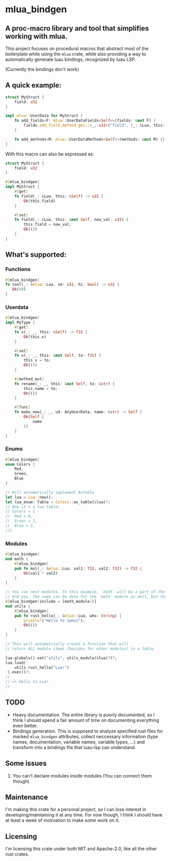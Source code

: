 # mlua_bindgen
## A proc-macro library and tool that simplifies working with mlua.

This project focuses on procedural macros that abstract most of the boilerplate while using the `mlua`
crate, while also providing a way to automatically generate luau bindings, recognized by luau LSP.

(Currently the bindings don't work)

## A quick example:
```rust
struct MyStruct {
    field: u32
}

impl mlua::UserData for MyStruct {
    fn add_fields<F: mlua::UserDataFields<Self>>(fields: &mut F) { 
        fields.add_field_method_get::<_, u32>("field", |_: &Lua, this: &Self| Ok(this.field));
    }

    fn add_methods<M: mlua::UserDataMethods<Self>>(methods: &mut M) {}
}
```

With this macro can also be expressed as:
```rust
struct MyStruct {
    field: u32
}

#[mlua_bindgen]
impl MyStruct {
    #[get]
    fn field(_: &Lua, this: &Self) -> u32 {
        Ok(this.field)
    }

    #[set]
    fn field(_: &Lua, this: &mut Self, new_val: u32) {
        this.field = new_val;
        Ok(())
    }
}
```

## What's supported:

### Functions
```rust
#[mlua_bindgen]
fn cool(_: &mlua::Lua, sm: u32, hi: bool) -> u32 {
   Ok(50)
}
```
### Userdata
```rust
#[mlua_bindgen]
impl MyType {
    #[get]
    fn x(_: _, this: &Self) -> f32 {
        Ok(this.x)
    }

    #[set]
    fn x(_: _, this: &mut Self, to: f32) {
        this.x = to;
        Ok(())
    }

    #[method_mut]
    fn rename(_: _, this: &mut Self, to: &str) {
        this.name = to;
        Ok(())
    }

    #[func]
    fn make_new(_: _, ud: AnyUserData, name: &str) -> Self {
        Ok(Self {
            name
        })
    }
}
```
### Enums
```rust
#[mlua_bindgen]
enum Colors {
    Red,
    Green,
    Blue
}

// Will automatically implement AsTable
let lua = Lua::new();
let lua_enum: Table = Colors::as_table(&lua)?;
// Now it's a lua table:
// Colors = {
//  Red = 0,
//  Green = 1,
//  Blue = 2,
//}
```
### Modules
```rust
#[mlua_bindgen]
mod math {
    #[mlua_bindgen]
    pub fn mul(_: &mlua::Lua, val1: f32, val2: f32) -> f32 {
        Ok(val1 * val2)
    }
}

// You can nest modules. In this example, `math` will be a part of the `utils` module.
// And yes, the same can be done for the `math` module as well, but this is not shown here for simplicity.
#[mlua_bindgen(include = [math_module])]
mod utils {
    #[mlua_bindgen]
    pub fn rust_hello(_: &mlua::Lua, who: String) {
        println!("Hello to {who}");
        Ok(())
    }
}

// This will automatically create a function that will 
// return ALL module items (besides for other modules) in a table.  

lua.globals().set("utils", utils_module(&lua)?)?;
lua.load('
    utils.rust_hello("Lua!")
').exec()?;
//
// >> Hello to Lua!
//
```

## TODO
- Heavy documentation. The entire library is poorly documented, so I think I should spend a fair amount
of time on documenting everything even better.
- Bindings generation. This is supposed to analyze specified rust files for marked `mlua_bindgen` attributes,
collect neccessary information (type names, documentation, variable names, variable types, ...) and transform
into a bindings file that luau-lsp can understand.

## Some issues
1. You can't declare modules inside modules (You can connect them though)

## Maintenance
I'm making this crate for a personal project, so I can lose interest in developing/maintaining it at any time.
For now though, I think I should have at least a week of motivation to make *some* work on it.

## Licensing
I'm licensing this crate under both MIT and Apache-2.0, like all the other rust crates.